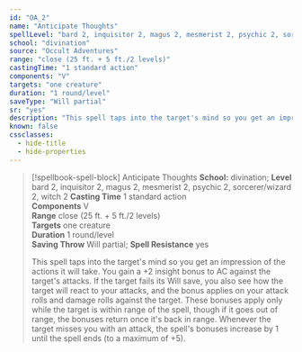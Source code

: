 ```yaml
---
id: "OA_2"
name: "Anticipate Thoughts"
spellLevel: "bard 2, inquisitor 2, magus 2, mesmerist 2, psychic 2, sorcerer/wizard 2, witch 2"
school: "divination"
source: "Occult Adventures"
range: "close (25 ft. + 5 ft./2 levels)"
castingTime: "1 standard action"
components: "V"
targets: "one creature"
duration: "1 round/level"
saveType: "Will partial"
sr: "yes"
description: "This spell taps into the target's mind so you get an impression of the actions it will take. You gain a +2 insight bonus to AC against the target's attacks. If the target fails its Will save, you also see how the target will react to your attacks, and the bonus applies on your attack rolls and damage rolls against the target. These bonuses apply only while the target is within range of the spell, though if it goes out of range, the bonuses return once it's back in range. Whenever the target misses you with an attack, the spell's bonuses increase by 1 until the spell ends (to a maximum of +5)."
known: false
cssclasses:
  - hide-title
  - hide-properties
---
```


> [!spellbook-spell-block] Anticipate Thoughts
> **School:** divination; **Level** bard 2, inquisitor 2, magus 2, mesmerist 2, psychic 2, sorcerer/wizard 2, witch 2
> **Casting Time** 1 standard action  
> **Components** V  
> **Range** close (25 ft. + 5 ft./2 levels)  
> **Targets** one creature  
> **Duration** 1 round/level  
> **Saving Throw** Will partial; **Spell Resistance** yes
> 
> This spell taps into the target's mind so you get an impression of the actions it will take. You gain a +2 insight bonus to AC against the target's attacks. If the target fails its Will save, you also see how the target will react to your attacks, and the bonus applies on your attack rolls and damage rolls against the target. These bonuses apply only while the target is within range of the spell, though if it goes out of range, the bonuses return once it's back in range. Whenever the target misses you with an attack, the spell's bonuses increase by 1 until the spell ends (to a maximum of +5).